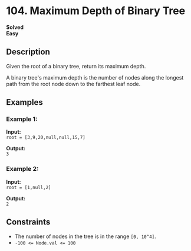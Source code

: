 # 104. Maximum Depth of Binary Tree

**Solved**  
**Easy**  

## Description  
Given the root of a binary tree, return its maximum depth.  

A binary tree's maximum depth is the number of nodes along the longest path from the root node down to the farthest leaf node.  

## Examples  

### Example 1:  
**Input:**  
`root = [3,9,20,null,null,15,7]`  

**Output:**  
`3`  

### Example 2:  
**Input:**  
`root = [1,null,2]`  

**Output:**  
`2`  

## Constraints  
- The number of nodes in the tree is in the range `[0, 10^4]`.  
- `-100 <= Node.val <= 100`  
